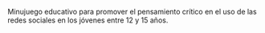 Minujuego educativo para promover el pensamiento crítico en el uso de las redes sociales en los jóvenes entre 12 y 15 años.
